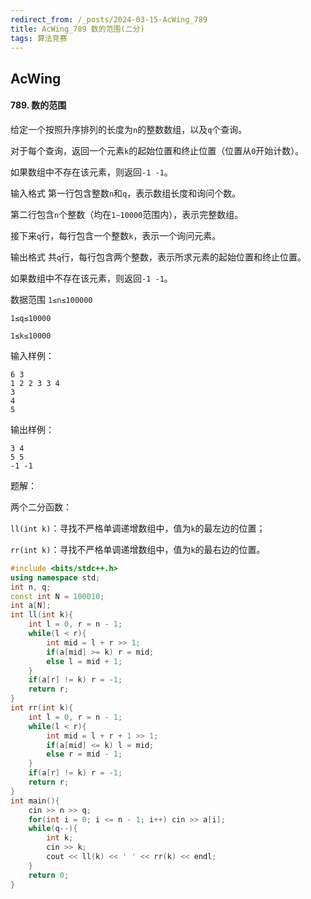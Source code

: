 ```yaml
---
redirect_from: /_posts/2024-03-15-AcWing_789
title: AcWing_789 数的范围(二分)
tags: 算法竞赛
---
```


## AcWing

####  789. 数的范围

给定一个按照升序排列的长度为`n`的整数数组，以及`q`个查询。

对于每个查询，返回一个元素`k`的起始位置和终止位置（位置从`0`开始计数）。

如果数组中不存在该元素，则返回`-1 -1`。

输入格式
第一行包含整数`n`和`q`，表示数组长度和询问个数。

第二行包含`n`个整数（均在`1∼10000`范围内），表示完整数组。

接下来`q`行，每行包含一个整数`k`，表示一个询问元素。

输出格式
共`q`行，每行包含两个整数，表示所求元素的起始位置和终止位置。

如果数组中不存在该元素，则返回`-1 -1`。

数据范围
`1≤n≤100000`

`1≤q≤10000`

`1≤k≤10000`

输入样例：

```
6 3
1 2 2 3 3 4
3
4
5
```

输出样例：

```
3 4
5 5
-1 -1
```

题解：

两个二分函数：

`ll(int k)`：寻找不严格单调递增数组中，值为`k`的最左边的位置；

`rr(int k)`：寻找不严格单调递增数组中，值为`k`的最右边的位置。

```cpp
#include <bits/stdc++.h>
using namespace std;
int n, q;
const int N = 100010;
int a[N];
int ll(int k){
    int l = 0, r = n - 1;
    while(l < r){
        int mid = l + r >> 1;
        if(a[mid] >= k) r = mid;
        else l = mid + 1;
    }
    if(a[r] != k) r = -1;
    return r;
}
int rr(int k){
    int l = 0, r = n - 1;
    while(l < r){
        int mid = l + r + 1 >> 1;
        if(a[mid] <= k) l = mid;
        else r = mid - 1;
    }
    if(a[r] != k) r = -1;
    return r;
}
int main(){
    cin >> n >> q;
    for(int i = 0; i <= n - 1; i++) cin >> a[i];
    while(q--){
        int k;
        cin >> k;
        cout << ll(k) << ' ' << rr(k) << endl;
    }
    return 0;
}
```

